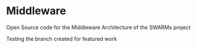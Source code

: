 # Middleware
Open Source code for the Middleware Architecture of the SWARMs project

Testing the branch created for featured work
